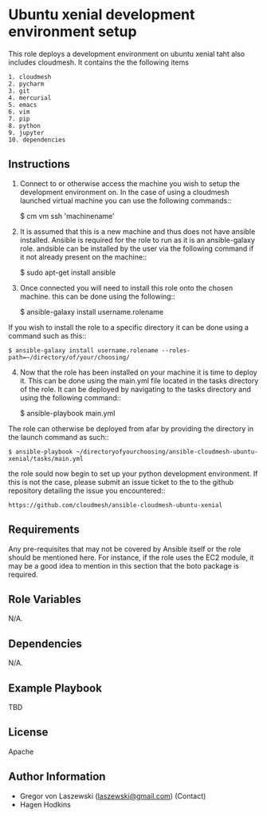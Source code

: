 Ubuntu xenial development environment setup
=========

This role deploys a development environment on ubuntu xenial taht also includes cloudmesh. It contains the 
the following items

    1. cloudmesh
    2. pycharm
    3. git
    4. mercurial
    5. emacs
    6. vim
    7. pip
    8. python
    9. jupyter
    10. dependencies
    
Instructions
------------

1. Connect to or otherwise access the machine you wish to setup the development environment on. In the case of using a cloudmesh launched virtual machine you can use the following commands::

    $ cm vm ssh 'machinename'
    
2. It is assumed that this is a new machine and thus does not have ansible installed. Ansible is required for the role to run as it is an ansible-galaxy role. andsible can be installed by the user via the following command if it not already present on the machine::

    $ sudo apt-get install ansible
    
3. Once connected you will need to install this role onto the chosen machine. this can be done using the following::

    $ ansible-galaxy install username.rolename

If you wish to install the role to a specific directory it can be done using a command such as this::

    $ ansible-galaxy install username.rolename --roles-path=~/directory/of/your/choosing/
    
4. Now that the role has been installed on your machine it is time to deploy it. This can be done using the main.yml file located in the tasks directory of the role. It can be deployed by navigating to the tasks directory and using the following command::

    $ ansible-playbook main.yml
    
The role can otherwise be deployed from afar by providing the directory in the launch command as such::

    $ ansible-playbook ~/directoryofyourchoosing/ansible-cloudmesh-ubuntu-xenial/tasks/main.yml
    
the role sould now begin to set up your python development environment. If this is not the case,  please submit an issue ticket to the to the github repository detailing the issue you encountered::

    https://github.com/cloudmesh/ansible-cloudmesh-ubuntu-xenial

    

Requirements
------------

Any pre-requisites that may not be covered by Ansible itself or the role should be mentioned here. For instance, if the role uses the EC2 module, it may be a good idea to mention in this section that the boto package is required.

Role Variables
--------------

N/A.

Dependencies
------------

N/A.

Example Playbook
----------------

TBD

License
-------

Apache

Author Information
------------------

* Gregor von Laszewski (laszewski@gmail.com) (Contact)
* Hagen Hodkins
